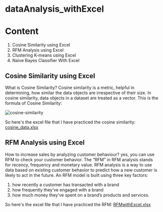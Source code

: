 # dataAnalysis_withExcel
# Content
1. Cosine Similarity using Excel
2. RFM Analysis using Excel
3. Clustering K-means using Excel
4. Naive Bayes Classifier With Excel

## Cosine Similarity using Excel
What is Cosine Similarity? Cosine similarity is a metric, helpful in determining, how similar the data objects are irrespective of their size. In cosine similarity, data objects in a dataset are treated as a vector. This is the formula of Cosine Similarity:

![cosine-similarity](https://user-images.githubusercontent.com/114150531/192462513-35c0e8a0-de80-4ad6-87a2-0f77a3317c9c.png)

So here's the excel file that I have practiced the cosine similarity:
[cosine_data.xlsx](https://github.com/elizulkatri/dataAnalysis_withExcel/files/9653513/cosine_data.xlsx)

## RFM Analysis using Excel
How to increase sales by analyzing customer behaviour? yes, you can use RFM to check your customer behavior.
The “RFM” in RFM analysis stands for recency, frequency and monetary value. RFM analysis is a way to use data based on existing customer behavior to predict how a new customer is likely to act in the future. An RFM model is built using three key factors:
1. how recently a customer has transacted with a brand
2. how frequently they’ve engaged with a brand
3. how much money they’ve spent on a brand’s products and services.

So here's the excel file that I have practiced the RFM:
[RFMwithExcel.xlsx](https://github.com/elizulkatri/dataAnalysis_withExcel/files/9670712/RFMwithExcel.xlsx)

